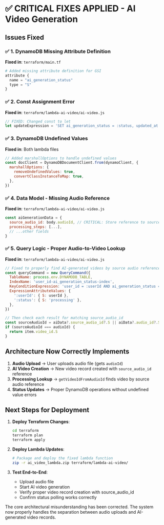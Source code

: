 # ✅ **CRITICAL FIXES APPLIED - AI Video Generation**

## **Issues Fixed**

### ✅ **1. DynamoDB Missing Attribute Definition**

**Fixed in**: `terraform/main.tf`

```terraform
# Added missing attribute definition for GSI
attribute {
  name = "ai_generation_status"
  type = "S"
}
```

### ✅ **2. Const Assignment Error**

**Fixed in**: `terraform/lambda-ai-video/ai-video.js`

```javascript
// FIXED: Changed const to let
let updateExpression = 'SET ai_generation_status = :status, updated_at = :updated'
```

### ✅ **3. DynamoDB Undefined Values**

**Fixed in**: Both lambda files

```javascript
// Added marshallOptions to handle undefined values
const docClient = DynamoDBDocumentClient.from(dynamoClient, {
  marshallOptions: {
    removeUndefinedValues: true,
    convertClassInstanceToMap: true,
  },
})
```

### ✅ **4. Data Model - Missing Audio Reference**

**Fixed in**: `terraform/lambda-ai-video/ai-video.js`

```javascript
const aiGenerationData = {
  source_audio_id: body.audioId, // CRITICAL: Store reference to source audio
  processing_steps: [...],
  // ...other fields
}
```

### ✅ **5. Query Logic - Proper Audio-to-Video Lookup**

**Fixed in**: `terraform/lambda-ai-video/ai-video.js`

```javascript
// Fixed to properly find AI-generated videos by source audio reference
const queryCommand = new QueryCommand({
  TableName: process.env.DYNAMODB_TABLE,
  IndexName: 'user_id-ai_generation_status-index',
  KeyConditionExpression: 'user_id = :userId AND ai_generation_status = :status',
  ExpressionAttributeValues: {
    ':userId': { S: userId },
    ':status': { S: 'processing' },
  },
})

// Then check each result for matching source_audio_id
const sourceAudioId = aiData?.source_audio_id?.S || aiData?.audio_id?.S
if (sourceAudioId === audioId) {
  return item.video_id.S
}
```

## **Architecture Now Correctly Implements**

1. **Audio Upload** → User uploads audio file (gets `audioId`)
2. **AI Video Creation** → New video record created with `source_audio_id` reference
3. **Processing Lookup** → `getVideoIdFromAudioId` finds video by source audio reference
4. **Status Updates** → Proper DynamoDB operations without undefined value errors

## **Next Steps for Deployment**

1. **Deploy Terraform Changes**:

   ```bash
   cd terraform
   terraform plan
   terraform apply
   ```

2. **Deploy Lambda Updates**:

   ```bash
   # Package and deploy the fixed lambda function
   zip -r ai_video_lambda.zip terraform/lambda-ai-video/
   ```

3. **Test End-to-End**:
   - Upload audio file
   - Start AI video generation
   - Verify proper video record creation with source_audio_id
   - Confirm status polling works correctly

The core architectural misunderstanding has been corrected. The system now properly handles the separation between audio uploads and AI-generated video records.
